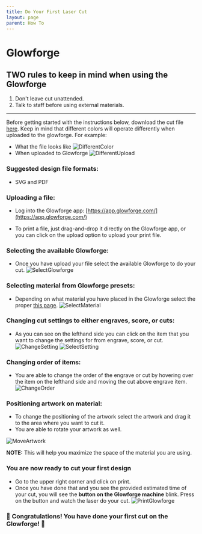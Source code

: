 ```yaml
---
title: Do Your First Laser Cut
layout: page
parent: How To
---
```


# Glowforge

## TWO rules to keep in mind when using the Glowforge

1. Don't leave cut unattended.
2. Talk to staff before using external materials.

---

Before getting started with the instructions below, download the cut file [here](/assets/images/first_laser_cut/gix_first_cut.svg). Keep in mind that different colors will operate differently when uploaded to the glowforge. For example:

- What the file looks like
  ![DifferentColor](/assets/images/first_laser_cut/different_color.png)
- When uploaded to Glowforge
  ![DifferentUpload](/assets/images/first_laser_cut/uploaded_file.jpg)

### Suggested design file formats:

- SVG and PDF

### Uploading a file:

- Log into the Glowforge app: [https://app.glowforge.com/](https://app.glowforge.com/)

- To print a file, just drag-and-drop it directly on the Glowforge app, or you can click on the upload option to upload your print file.

### Selecting the available Glowforge:

- Once you have upload your file select the available Glowforge to do your cut.
  ![SelectGlowforge](/assets/images/first_laser_cut/select_glowforge.gif)

### Selecting material from Glowforge presets:

- Depending on what material you have placed in the Glowforge select the proper [this page](../tools/lasers/glowforge.html).
  ![SelectMaterial](/assets/images/first_laser_cut/select_material.png)

### Changing cut settings to either engraves, score, or cuts:

- As you can see on the lefthand side you can click on the item that you want to change the settings for from engrave, score, or cut.
  ![ChangeSetting](/assets/images/first_laser_cut/change_settings.png)
  ![SelectSetting](/assets/images/first_laser_cut/select_settings.jpg)

### Changing order of items:

- You are able to change the order of the engrave or cut by hovering over the item on the lefthand side and moving the cut above engrave item.
  ![ChangeOrder](/assets/images/first_laser_cut/change_order.gif)

### Positioning artwork on material:

- To change the positioning of the artwork select the artwork and drag it to the area where you want to cut it.
- You are able to rotate your artwork as well.

![MoveArtwork](/assets/images/first_laser_cut/move_artwork.gif)

**NOTE:** This will help you maximize the space of the material you are using.

### You are now ready to cut your first design

- Go to the upper right corner and click on print.
- Once you have done that and you see the provided estimated time of your cut, you will see the **button on the Glowforge machine** blink. Press on the button and watch the laser do your cut.
  ![PrintGlowforge](/assets/images/first_laser_cut/print_glowforge.gif)

### 🎉 **Congratulations! You have done your first cut on the Glowforge!** 🎉
